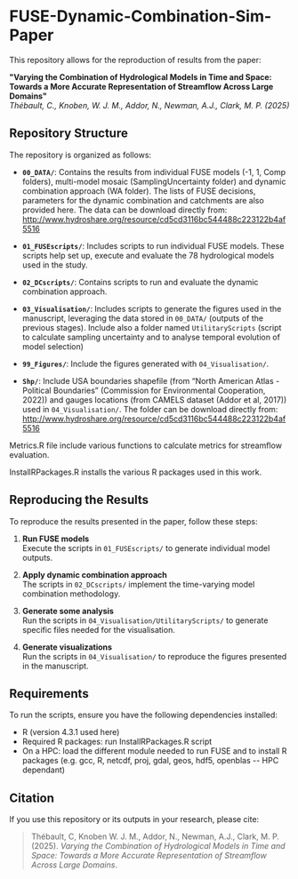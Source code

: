 # FUSE-Dynamic-Combination-Sim-Paper

This repository allows for the reproduction of results from the paper:

**"Varying the Combination of Hydrological Models in Time and Space: Towards a More Accurate Representation of Streamflow Across Large Domains"**  
*Thébault, C., Knoben, W. J. M., Addor, N., Newman, A.J., Clark, M. P. (2025)*

## Repository Structure

The repository is organized as follows:

- **`00_DATA/`**: Contains the results from individual FUSE models (-1, 1, Comp folders), multi-model mosaic (SamplingUncertainty folder) and dynamic combination approach (WA folder). The lists of FUSE decisions, parameters for the dynamic combination and catchments are also provided here. The data can be download directly from: http://www.hydroshare.org/resource/cd5cd3116bc544488c223122b4af5516


- **`01_FUSEscripts/`**: Includes scripts to run individual FUSE models. These scripts help set up, execute and evaluate the 78 hydrological models used in the study.

- **`02_DCscripts/`**: Contains scripts to run and evaluate the dynamic combination approach.

- **`03_Visualisation/`**: Includes scripts to generate the figures used in the manuscript, leveraging the data stored in `00_DATA/` (outputs of the previous stages). Include also a folder named `UtilitaryScripts` (script to calculate sampling uncertainty and to analyse temporal evolution of model selection)

- **`99_Figures/`**: Include the figures generated with `04_Visualisation/`.

- **`Shp/`**: Include USA boundaries shapefile (from “North American Atlas - Political Boundaries” (Commission for Environmental Cooperation, 2022)) and gauges locations (from CAMELS dataset (Addor et al, 2017)) used in `04_Visualisation/`. The folder can be download directly from: http://www.hydroshare.org/resource/cd5cd3116bc544488c223122b4af5516

Metrics.R file include various functions to calculate metrics for streamflow evaluation. 

InstallRPackages.R installs the various R packages used in this work.

## Reproducing the Results

To reproduce the results presented in the paper, follow these steps:

1. **Run FUSE models**  
   Execute the scripts in `01_FUSEscripts/` to generate individual model outputs.

2. **Apply dynamic combination approach**  
   The scripts in `02_DCscripts/` implement the time-varying model combination methodology.

3. **Generate some analysis**  
   Run the scripts in `04_Visualisation/UtilitaryScripts/` to generate specific files needed for the visualisation.

4. **Generate visualizations**  
   Run the scripts in `04_Visualisation/` to reproduce the figures presented in the manuscript.

## Requirements

To run the scripts, ensure you have the following dependencies installed:

- R (version 4.3.1 used here)  
- Required R packages: run InstallRPackages.R script
- On a HPC: load the different module needed to run FUSE and to install R packages (e.g. gcc, R, netcdf, proj, gdal, geos, hdf5, openblas -- HPC dependant)

## Citation

If you use this repository or its outputs in your research, please cite:

> Thébault, C, Knoben W. J. M., Addor, N., Newman, A.J., Clark, M. P. (2025). *Varying the Combination of Hydrological Models in Time and Space: Towards a More Accurate Representation of Streamflow Across Large Domains*.
